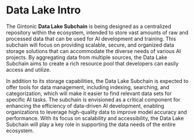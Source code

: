 # Data Lake Intro

The Gintonic **Data Lake Subchain** is being designed as a centralized repository within the ecosystem, intended to store vast amounts of raw and processed data that can be used for AI development and training. This subchain will focus on providing scalable, secure, and organized data storage solutions that can accommodate the diverse needs of various AI projects. By aggregating data from multiple sources, the Data Lake Subchain aims to create a rich resource pool that developers can easily access and utilize.

In addition to its storage capabilities, the Data Lake Subchain is expected to offer tools for data management, including indexing, searching, and categorization, which will make it easier to find relevant data sets for specific AI tasks. The subchain is envisioned as a critical component for enhancing the efficiency of data-driven AI development, enabling organizations to leverage high-quality data to improve model accuracy and performance. With its focus on scalability and accessibility, the Data Lake Subchain will play a key role in supporting the data needs of the entire ecosystem.
